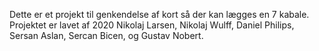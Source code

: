Dette er et projekt til genkendelse af kort så der kan lægges en 7 kabale.
Projektet er lavet af 2020 Nikolaj Larsen, Nikolaj Wulff, Daniel Philips, Sersan Aslan, Sercan Bicen, og Gustav Nobert. 